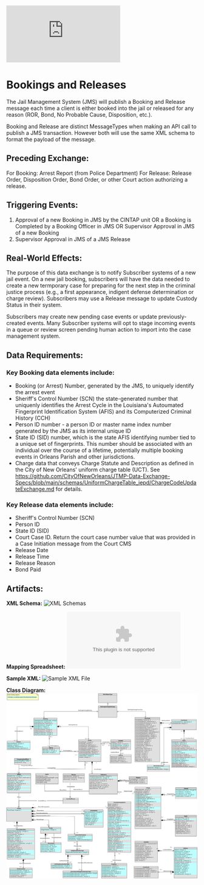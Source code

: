 ![Return to the JTMP landing page](https://github.com/CityOfNewOrleans/JTMP-Data-Exchange-Specs/blob/main/README.md)

# Bookings and Releases

The Jail Management System (JMS) will publish a Booking and Release message each time a client is either booked  into the jail or released for any reason (ROR, Bond, No Probable Cause, Disposition, etc.).

Booking and Release are distinct MessageTypes when making an API call to publish a JMS transaction. However both will use the same XML schema to format the payload of the message. 

## Preceding Exchange: 

For Booking: Arrest Report (from Police Department)​
For Release: Release Order, Disposition Order, Bond Order, or other Court action authorizing a release. 

## Triggering Events:

1. Approval of a new Booking in JMS by the CINTAP unit OR a Booking is Completed by a Booking Officer in JMS OR Supervisor Approval in JMS of a new Booking
2. Supervisor Approval in JMS of a JMS Release

## Real-World Effects: 

The purpose of this data exchange is to notify Subscriber systems of a new jail event. On a new jail booking, subscribers will have the data needed to create a new termporary case for preparing for the next step in the criminal justice process (e.g., a first appearance, indigent defense determination or charge review). Subscribers may use a Release message to update Custody Status in their system. 

Subscribers may create new pending case events or update previously-created events. Many Subscriber systems will opt to stage incoming events in a queue or review screen pending human action to import into the case management system. 

## Data Requirements:

### Key Booking data elements include:
- Booking (or Arrest) Number, generated by the JMS, to uniquely identify the arrest event
- Sheriff's Control Number (SCN) the state-generated number that uniquenly identifies the Arrest Cycle in the Louisiana's Autoumated Fingerprint Identification System (AFIS) and its Computerized Criminal History (CCH)
- Person ID number - a person ID or master name index number generated by the JMS as its internal unique ID
- State ID (SID) number, which is the state AFIS identifying number tied to a unique set of fingerprints. This number should be associated with an individual over the course of a lifetime, potentially multiple booking events in Orleans Parish and other jurisdictions.
- Charge data that conveys Charge Statute and Description as defined in the City of New Orleans' uniform charge table (UCT). See https://github.com/CityOfNewOrleans/JTMP-Data-Exchange-Specs/blob/main/schemas/UniformChargeTable_iepd/ChargeCodeUpdateExchange.md for details.

### Key Release data elements include:
- Sheriff's Control Number (SCN)
- Person ID
- State ID (SID)
- Court Case ID. Return the court case number value that was provided in a Case Initiation message from the Court CMS
- Release Date
- Release Time
- Release Reason
- Bond Paid

## Artifacts:
**XML Schema:**
![XML Schemas](https://github.com/CityOfNewOrleans/JTMP-Data-Exchange-Specs/tree/main/schemas/BookingAndRelease_iepd/api/xml_schema)

**Mapping Spreadsheet:**
![Mapping Spreadsheet](https://github.com/CityOfNewOrleans/JTMP-Data-Exchange-Specs/blob/main/schemas/BookingAndRelease_iepd/artifacts/Arrest_MappingSpreadsheetv2_2025_02_05.xlsx)

**Sample XML:**
![Sample XML File](https://github.com/CityOfNewOrleans/JTMP-Data-Exchange-Specs/tree/main/schemas/BookingAndRelease_iepd/examples)

**Class Diagram:**
![Class Diagram](https://github.com/CityOfNewOrleans/JTMP-Data-Exchange-Specs/blob/main/schemas/BookingAndRelease_iepd/artifacts/Booking_ClassDiagram.svg)
